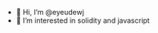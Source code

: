 - 👋 Hi, I’m @eyeudewj
- 👀 I’m interested in solidity and javascript

<!---
eyeudewj/eyeudewj is a ✨ special ✨ repository because its `README.md` (this file) appears on your GitHub profile.
You can click the Preview link to take a look at your changes.
--->
